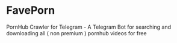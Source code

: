 # FavePorn
PornHub Crawler for Telegram - A Telegram Bot for searching and downloading all ( non premium ) pornhub videos for free
